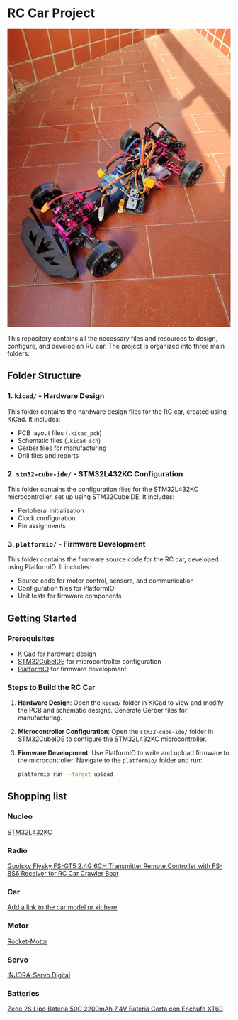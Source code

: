 # RC Car Project

![RC Car](gallery/photo.jpg)

This repository contains all the necessary files and resources to design, configure, and develop an RC car. The project is organized into three main folders:

## Folder Structure

### 1. `kicad/` - Hardware Design

This folder contains the hardware design files for the RC car, created using KiCad. It includes:

- PCB layout files (`.kicad_pcb`)
- Schematic files (`.kicad_sch`)
- Gerber files for manufacturing
- Drill files and reports

### 2. `stm32-cube-ide/` - STM32L432KC Configuration

This folder contains the configuration files for the STM32L432KC microcontroller, set up using STM32CubeIDE. It includes:

- Peripheral initialization
- Clock configuration
- Pin assignments

### 3. `platformio/` - Firmware Development

This folder contains the firmware source code for the RC car, developed using PlatformIO. It includes:

- Source code for motor control, sensors, and communication
- Configuration files for PlatformIO
- Unit tests for firmware components

## Getting Started

### Prerequisites

- [KiCad](https://kicad.org/) for hardware design
- [STM32CubeIDE](https://www.st.com/en/development-tools/stm32cubeide.html) for microcontroller configuration
- [PlatformIO](https://platformio.org/) for firmware development

### Steps to Build the RC Car

1. **Hardware Design**: Open the `kicad/` folder in KiCad to view and modify the PCB and schematic designs. Generate Gerber files for manufacturing.
2. **Microcontroller Configuration**: Open the `stm32-cube-ide/` folder in STM32CubeIDE to configure the STM32L432KC microcontroller.
3. **Firmware Development**: Use PlatformIO to write and upload firmware to the microcontroller. Navigate to the `platformio/` folder and run:

   ```sh
   platformio run --target upload

## Shopping list

### Nucleo

[STM32L432KC](https://www.digikey.es/es/products/detail/stmicroelectronics/NUCLEO-L432KC/6132763)

### Radio

[Goolsky Flysky FS-GT5 2.4G 6CH Transmitter Remote Controller with FS-BS6 Receiver for RC Car Crawler Boat](https://a.co/d/gxiTpZ9)

### Car

[Add a link to the car model or kit here](https://example.com)

### Motor

[Rocket-Motor](https://es.aliexpress.com/item/1005003152797506.html?spm=a2g0o.order_list.order_list_main.278.2c05194ddy0I9h&gatewayAdapt=glo2esp)

### Servo

[INJORA-Servo Digital](https://es.aliexpress.com/item/1005005066982557.html?spm=a2g0o.order_list.order_list_main.273.2c05194ddy0I9h&gatewayAdapt=glo2esp)

### Batteries

[Zeee 2S Lipo Batería 50C 2200mAh 7.4V Batería Corta con Enchufe XT60](https://amzn.eu/d/79buMsG)
